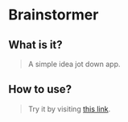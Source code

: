 # Brainstormer

## What is it?
>A simple idea jot down app.

## How to use?
>Try it by visiting [this link](https://murtuzaalisurti.github.io/brainstormer/).
